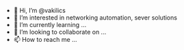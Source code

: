 - 👋 Hi, I’m @vakilics
- 👀 I’m interested in networking automation, sever solutions
- 🌱 I’m currently learning ...
- 💞️ I’m looking to collaborate on ...
- 📫 How to reach me ...

<!---
vakilics/vakilics is a ✨ special ✨ repository because its `README.md` (this file) appears on your GitHub profile.
You can click the Preview link to take a look at your changes.
--->
